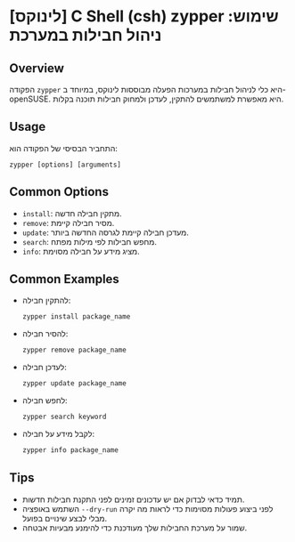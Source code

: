# [לינוקס] C Shell (csh) zypper שימוש: ניהול חבילות במערכת

## Overview
הפקודה `zypper` היא כלי לניהול חבילות במערכות הפעלה מבוססות לינוקס, במיוחד ב-openSUSE. היא מאפשרת למשתמשים להתקין, לעדכן ולמחוק חבילות תוכנה בקלות.

## Usage
התחביר הבסיסי של הפקודה הוא:
```
zypper [options] [arguments]
```

## Common Options
- `install`: מתקין חבילה חדשה.
- `remove`: מסיר חבילה קיימת.
- `update`: מעדכן חבילה קיימת לגרסה החדשה ביותר.
- `search`: מחפש חבילות לפי מילות מפתח.
- `info`: מציג מידע על חבילה מסוימת.

## Common Examples
- להתקין חבילה:
  ```bash
  zypper install package_name
  ```

- להסיר חבילה:
  ```bash
  zypper remove package_name
  ```

- לעדכן חבילה:
  ```bash
  zypper update package_name
  ```

- לחפש חבילה:
  ```bash
  zypper search keyword
  ```

- לקבל מידע על חבילה:
  ```bash
  zypper info package_name
  ```

## Tips
- תמיד כדאי לבדוק אם יש עדכונים זמינים לפני התקנת חבילות חדשות.
- השתמש באופציה `--dry-run` לפני ביצוע פעולות מסוימות כדי לראות מה יקרה מבלי לבצע שינויים בפועל.
- שמור על מערכת החבילות שלך מעודכנת כדי להימנע מבעיות אבטחה.